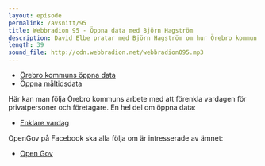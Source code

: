 ```yaml
---
layout: episode
permalink: /avsnitt/95
title: Webbradion 95 - Öppna data med Björn Hagström
description: David Elbe pratar med Björn Hagström om hur Örebro kommun arbetar med öppna data.
length: 39
sound_file: http://cdn.webbradion.net/webbradion095.mp3
---
```


* [Örebro kommuns öppna data](http://www.orebro.se/psidata)
* [Öppna måltidsdata](http://orebrokommun.github.io/Open-Meal-Information/)

Här kan man följa Örebro kommuns arbete med att förenkla vardagen för privatpersoner och företagare. En hel del om öppna data:

* [Enklare vardag](http://blogg.orebro.se/enklarevardag/)

OpenGov på Facebook ska alla följa om är intresserade av ämnet:

* [Open Gov](https://www.facebook.com/groups/opengov/)
